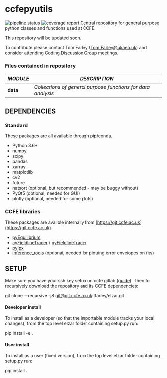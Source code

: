 # ccfepyutils 
[![pipeline status](https://git.ccfe.ac.uk/tfarley/ccfepyutils/badges/master/pipeline.svg)](https://git.ccfe.ac.uk/tfarley/ccfepyutils/commits/python3)
[![coverage report](https://git.ccfe.ac.uk/tfarley/ccfepyutils/badges/master/coverage.svg)](https://git.ccfe.ac.uk/tfarley/ccfepyutils/commits/python3)
Central repository for general purpose python classes and functions used at CCFE.

This repository will be updated soon.

To contribute please contact Tom Farley (Tom.Farley@ukaea.uk) and consider
attending [Coding Discussion Group](https://git.ccfe.ac.uk/tfarley/Coding_Discussion_Group) meetings.

### Files contained in repository
**_MODULE_**  | **_DESCRIPTION_**  
---|---
**data**		|	*Collections of general purpose functions for data analysis*


## DEPENDENCIES
### Standard
These packages are all available through pip/conda. 
- Python 3.6+
- numpy
- scipy
- pandas
- xarray
- matplotlib
- cv2
- future
- natsort  (optional, but recommended - may be buggy without)
- PyQt5  (optional, needed for GUI)
- plotly  (optional, needed for some plots)

### CCFE libraries 
These packages are availble internally from [https://git.ccfe.ac.uk](https://git.ccfe.ac.uk).
- [pyEquilibrium](https://git.ccfe.ac.uk/SOL_Transport/pyEquilibrium)
- [cyFieldlineTracer](https://git.ccfe.ac.uk/SOL_Transport/cyFieldlineTracer) / 
  [pyFieldlineTracer](https://git.ccfe.ac.uk/SOL_Transport/pyFieldlineTracer) 
- [pyIpx](https://git.ccfe.ac.uk/SOL_Transport/pyIpx)
- [inference_tools](https://git.ccfe.ac.uk/bayesian_analysis/inference_tools)  (optional, needed for plotting error envelopes on fits)

## SETUP 

Make sure you have your ssh key setup on ccfe gitlab ([guide](https://git.ccfe.ac.uk/help/ssh/README#generating-a-new-ssh-key-pair)). 
Then to recursively download the repository and its CCFE dependencies:

git clone --recursive -j8 git@git.ccfe.ac.uk:tfarley/elzar.git

#### Developer install
To install as a developer (so that the importable module tracks your local changes), from the top level elzar folder containing setup.py run:

pip install -e .

#### User install
To install as a user (fixed version), from the top level elzar folder containing setup.py run:

pip install .